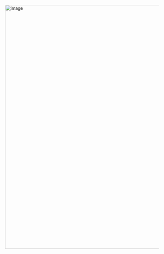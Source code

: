 <img width="1200" height="800" alt="image" src="https://github.com/user-attachments/assets/1c0bd9f1-87e8-4fc7-ae9d-6c4d26fda886" />
